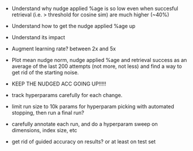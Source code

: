 - Understand why nudge applied %age is so low even when succesful retrieval (i.e. > threshold for cosine sim) are much higher (~40%)
- Understand how to get the nudge applied %age up
- Understand its impact

- Augment learning rate? between 2x and 5x
- Plot mean nudge norm, nudge applied %age and retrieval success as an average of the last 200 attempts (not more, not less) and find a way to get rid of the starting noise.

- KEEP THE NUDGED ACC GOING UP!!!!!
- track hyperparams carefully for each change.

- limit run size to 10k params for hyperparam picking with automated stopping, then run a final run?

- carefully annotate each run, and do a hyperparam sweep on dimensions, index size, etc
- get rid of guided accuracy on results? or at least on test set